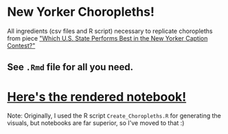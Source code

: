 # New Yorker Choropleths!
All ingredients (csv files and R script) necessary to replicate choropleths from piece ["Which U.S. State Performs Best in the New Yorker Caption Contest?"](http://www.newyorker.com/culture/culture-desk/which-u-s-state-performs-best-in-the-new-yorker-caption-contest)

## See `.Rmd` file for all you need. 
# [Here's the rendered notebook!](http://rpubs.com/apalbright/280904)

Note: Originally, I used the R script `Create_Choropleths.R` for generating the visuals, but notebooks are far superior, so I've moved to that :) 
